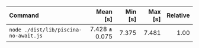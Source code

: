 | Command | Mean [s] | Min [s] | Max [s] | Relative |
|:---|---:|---:|---:|---:|
| `node ./dist/lib/piscina-no-await.js` | 7.428 ± 0.075 | 7.375 | 7.481 | 1.00 |
